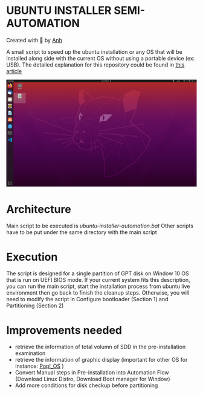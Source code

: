 # UBUNTU INSTALLER SEMI-AUTOMATION
Created with :blue_heart: by <a href="https://www.linkedin.com/in/anh-nguyen2/">Anh</a>  

A small script to speed up the ubuntu installation or any OS that will be installed along side with the current OS without using a portable device (ex: USB). The detailed explanation for this repository could be found in <a href="https://escapingpill.wordpress.com/2020/03/19/install-ubuntu-linux-without-usb/#toc" target="_blank">this article</a>

![ubuntu focal](/images/ubuntu-focal.png)

# Architecture
Main script to be executed is *ubuntu-installer-automation.bat*
Other scripts have to be put under the same directory with the main script

# Execution
The script is designed for a single partition of GPT disk on Window 10 OS that is run on UEFI BIOS mode. If your current system fits this description, you can run the main script, start the installation process from ubuntu live environment then go back to finish the cleanup steps. Otherwise, you will need to modify the script in Configure bootloader (Section 1) and Partitioning (Section 2)

# Improvements needed
* retrieve the information of total volumn of SDD in the pre-installation examination
* retrieve the information of graphic display (important for other OS for instance: <a href="https://pop.system76.com/">Pop!_OS</a> )
* Convert Manual steps in Pre-installation into Automation Flow (Download Linux Distro, Download Boot manager for Window)
* Add more conditions for disk checkup before partitioning
